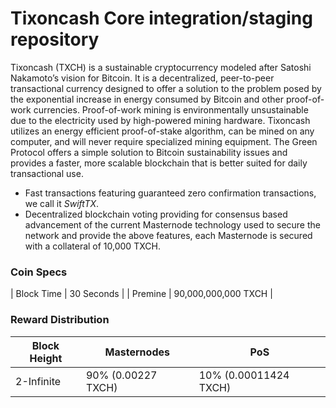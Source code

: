 Tixoncash Core integration/staging repository
=================================================

Tixoncash (TXCH) is a sustainable cryptocurrency modeled after Satoshi Nakamoto’s vision for Bitcoin. It is a decentralized, peer-to-peer transactional currency designed to offer a solution to the problem posed by the exponential increase in energy consumed by Bitcoin and other proof-of-work currencies. Proof-of-work mining is environmentally unsustainable due to the electricity used by high-powered mining hardware. Tixoncash utilizes an energy efficient proof-of-stake algorithm, can be mined on any computer, and will never require specialized mining equipment. The Green Protocol offers a simple solution to Bitcoin sustainability issues and provides a faster, more scalable blockchain that is better suited for daily transactional use.

- Fast transactions featuring guaranteed zero confirmation transactions, we call it _SwiftTX_.
- Decentralized blockchain voting providing for consensus based advancement of the current Masternode
  technology used to secure the network and provide the above features, each Masternode is secured
  with a collateral of 10,000 TXCH.

### Coin Specs

| Block Time                  | 30 Seconds              |
| Premine                     | 90,000,000,000  TXCH    |

### Reward Distribution

| **Block Height** | **Masternodes**      | **PoS**                |
|------------------|----------------------|------------------------|
| 2-Infinite       | 90% (0.00227  TXCH)  | 10% (0.00011424 TXCH)  |
